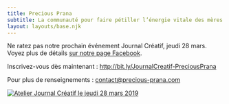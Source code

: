 ```yaml
---
title: Precious Prana
subtitle: La communauté pour faire pétiller l’énergie vitale des mères actives
layout: layouts/base.njk
---
```


Ne ratez pas notre prochain événement Journal Créatif, jeudi 28 mars.
Voyez plus de détails <a href="https://www.facebook.com/events/1101982766675294/" class="facebook">sur notre page Facebook</a>.

Inscrivez-vous dès maintenant&nbsp;: <http://bit.ly/JournalCreatif-PreciousPrana>

Pour plus de renseignements : <contact@precious-prana.com>

<a href="/images/2019-03-28-atelier-journal-creatif.jpg"><img src="/images/2019-03-28-atelier-journal-creatif-320.jpg" srcset="/images/2019-03-28-atelier-journal-creatif-320.jpg 320w, /images/2019-03-28-atelier-journal-creatif-480.jpg 480w, /images/2019-03-28-atelier-journal-creatif-640.jpg 640w, /images/2019-03-28-atelier-journal-creatif-800.jpg 800w" sizes="(min-width: 55rem) 50rem, 90vw" alt="Atelier Journal Créatif le jeudi 28 mars 2019" /></a>
